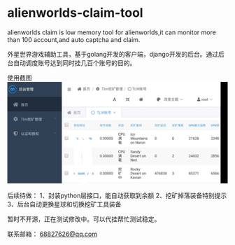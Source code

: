 # alienworlds-claim-tool
alienworlds claim is low memory tool for alienworlds,it can monitor more than 100 account,and auto captcha and claim.

外星世界游戏辅助工具，基于golang开发的客户端，django开发的后台。通过后台自动调度账号达到同时挂几百个账号的目的。

使用截图
![image](https://github.com/LunacyZeus/alienworlds-claim-tool/raw/main/IMG_20210515_032104.jpg)

后续待做：
1、封装python层接口，能自动获取到余额
2、挖矿掉落装备特别提示
3、后台自动更换星球和切换挖矿工具装备

暂时不开源，正在测试修改中。可以代挂帮忙测试稳定。

联系邮箱：
68827626@qq.com

